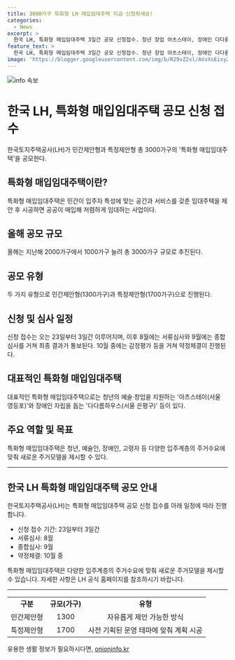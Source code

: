 ```yaml
---
title: 3000가구 특화형 LH 매입임대주택 지금 신청하세요!
categories:
  - News
excerpt: >
  한국 LH, 특화형 매입임대주택 3일간 공모 신청접수. 청년 창업 아츠스테이, 장애인 다다름하우스 등 다양한 주거서비스 제공. 올해 3000가구 규모로 추진, 민간제안형(1300가구)과 특정제안형(1700가구) 진행. 특화형은 공간과 서비스를 갖춘 임대주택을 공공이 매입해 임대. 신청접수 후 서류심사, 종합심사, 약정체결 예정. LH 주거복지본부장은 다양한 입주계층의 주거수요에 맞춰 새로운 주거모델 제시 언급.
feature_text: >
  한국 LH, 특화형 매입임대주택 3일간 공모 신청접수. 청년 창업 아츠스테이, 장애인 다다름하우스 등 다양한 주거서비스 제공. 올해 3000가구 규모로 추진, 민간제안형(1300가구)과 특정제안형(1700가구) 진행. 특화형은 공간과 서비스를 갖춘 임대주택을 공공이 매입해 임대. 신청접수 후 서류심사, 종합심사, 약정체결 예정. LH 주거복지본부장은 다양한 입주계층의 주거수요에 맞춰 새로운 주거모델 제시 언급.
image: 'https://blogger.googleusercontent.com/img/b/R29vZ2xl/AVvXsEixyZcFfHzMRdzZMjFBmAUKJYCLCGyLL1o632UiGVXcaFdKo_bkvkuCioo0uUKlGfBVcT3P84aROyZIXSBEx3Aw5nCQ3pTgDom1WDC4m8eifvWiAmWEEVb4x6G_l8C0QH225ldMjyaFvpxGEBGNO37VmDTDMHGhJPq73UglMfDca1-0aw/s1600/blogspot.png'
---
```


<p><img src="https://blogger.googleusercontent.com/img/b/R29vZ2xl/AVvXsEixyZcFfHzMRdzZMjFBmAUKJYCLCGyLL1o632UiGVXcaFdKo_bkvkuCioo0uUKlGfBVcT3P84aROyZIXSBEx3Aw5nCQ3pTgDom1WDC4m8eifvWiAmWEEVb4x6G_l8C0QH225ldMjyaFvpxGEBGNO37VmDTDMHGhJPq73UglMfDca1-0aw/s1600/blogspot.png" alt="info 속보" /></p>

<h1 data-ke-size="size26">한국 LH, 특화형 매입임대주택 공모 신청 접수</h1>

<p data-ke-size="size16">한국토지주택공사(LH)가 민간제안형과 특정제안형 총 3000가구의 '특화형 매입임대주택'을 공모한다.</p>

<h2 data-ke-size="size24">특화형 매입임대주택이란?</h2>

<p data-ke-size="size16">특화형 매입임대주택은 민간이 입주자 특성에 맞는 공간과 서비스를 갖춘 임대주택을 제안 후 시공하면 공공이 매입해 저렴하게 임대하는 사업이다.</p>

<h2 data-ke-size="size24">올해 공모 규모</h2>

<p data-ke-size="size16">올해는 지난해 2000가구에서 1000가구 늘려 총 3000가구 규모로 추진된다.</p>

<h2 data-ke-size="size24">공모 유형</h2>

<p data-ke-size="size16">두 가지 유형으로 민간제안형(1300가구)과 특정제안형(1700가구)으로 진행된다.</p>

<h2 data-ke-size="size24">신청 및 심사 일정</h2>

<p data-ke-size="size16">신청 접수는 오는 23일부터 3일간 이루어지며, 이후 8월에는 서류심사와 9월에는 종합심사를 거쳐 최종 결과가 통보된다. 10월 중에는 감정평가 등을 거쳐 약정체결이 진행된다.</p>

<h2 data-ke-size="size24">대표적인 특화형 매입임대주택</h2>

<p data-ke-size="size16">대표적인 특화형 매입임대주택으로는 청년의 예술·창업을 지원하는 '아츠스테이(서울 영등포)'와 장애인 자립을 돕는 '다다름하우스(서울 은평구)' 등이 있다.</p>

<h2 data-ke-size="size24">주요 역할 및 목표</h2>

<p data-ke-size="size16">특화형 매입임대주택은 청년, 예술인, 장애인, 고령자 등 다양한 입주계층의 주거수요에 맞춰 새로운 주거모델을 제시할 수 있다.</p>

<hr data-ke-size="size16">

<h2 data-ke-size="size24">한국 LH 특화형 매입임대주택 공모 안내</h2>

<p data-ke-size="size16">한국토지주택공사(LH)는 특화형 매입임대주택 공모 신청 접수를 아래 일정에 따라 진행합니다.</p>

<ul>
  <li>신청 접수 기간: 23일부터 3일간</li>
  <li>서류심사: 8월</li>
  <li>종합심사: 9월</li>
  <li>약정체결: 10월 중</li>
</ul>

<p data-ke-size="size16">특화형 매입임대주택은 다양한 입주계층의 주거수요에 맞춰 새로운 주거모델을 제시할 수 있습니다. 자세한 사항은 LH 공식 홈페이지를 참조하시기 바랍니다.</p>

<hr data-ke-size="size16">

<table style="width: 100%;" data-align="center">
<tbody>
<tr>
<td style="text-align: center; height: 17px;"><b>구분</b></td>
<td style="text-align: center; height: 17px;"><b>규모(가구)</b></td>
<td style="text-align: center; height: 17px;"><b>유형</b></td>
</tr>
<tr>
<td style="text-align: center; height: 17px;">민간제안형</td>
<td style="text-align: center; height: 17px;">1300</td>
<td style="text-align: center; height: 17px;">자유롭게 제안 가능한 방식</td>
</tr>
<tr>
<td style="text-align: center; height: 17px;">특정제안형</td>
<td style="text-align: center; height: 17px;">1700</td>
<td style="text-align: center; height: 17px;">사전 기획된 운영 테마에 맞춰 계획 시공</td>
</tr>
</tbody>
</table>
유용한 생활 정보가 필요하시다면, <a href="https://onioninfo.kr" rel="dofollow">onioninfo.kr</a>


